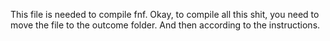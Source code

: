 This file is needed to compile fnf. Okay, to compile all this shit, you need to move the file to the outcome folder. And then according to the instructions. 
